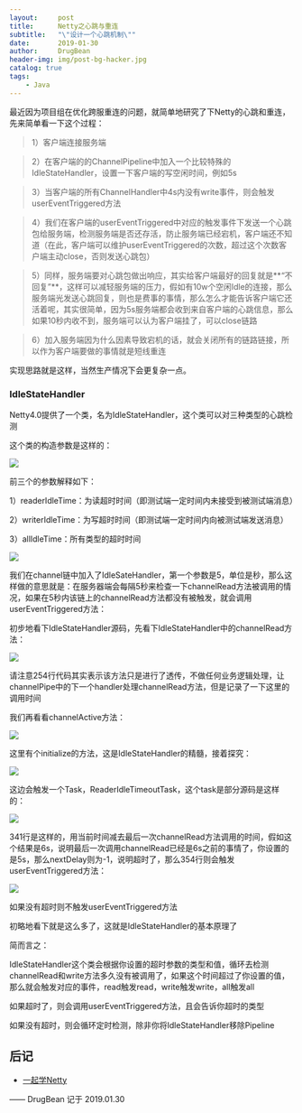 ```yaml
---
layout:     post
title:      Netty之心跳与重连
subtitle:   "\"设计一个心跳机制\""
date:       2019-01-30
author:     DrugBean
header-img: img/post-bg-hacker.jpg
catalog: true
tags:
    - Java
---
```


最近因为项目组在优化跨服重连的问题，就简单地研究了下Netty的心跳和重连，先来简单看一下这个过程：

> 1）客户端连接服务端

> 2）在客户端的的ChannelPipeline中加入一个比较特殊的IdleStateHandler，设置一下客户端的写空闲时间，例如5s

> 3）当客户端的所有ChannelHandler中4s内没有write事件，则会触发userEventTriggered方法
 
> 4）我们在客户端的userEventTriggered中对应的触发事件下发送一个心跳包给服务端，检测服务端是否还存活，防止服务端已经宕机，客户端还不知道（在此，客户端可以维护userEventTriggered的次数，超过这个次数客户端主动close，否则发送心跳包）

> 5）同样，服务端要对心跳包做出响应，其实给客户端最好的回复就是**“不回复”**，这样可以减轻服务端的压力，假如有10w个空闲Idle的连接，那么服务端光发送心跳回复，则也是费事的事情，那么怎么才能告诉客户端它还活着呢，其实很简单，因为5s服务端都会收到来自客户端的心跳信息，那么如果10秒内收不到，服务端可以认为客户端挂了，可以close链路

> 6）加入服务端因为什么因素导致宕机的话，就会关闭所有的链路链接，所以作为客户端要做的事情就是短线重连

实现思路就是这样，当然生产情况下会更复杂一点。

### IdleStateHandler
Netty4.0提供了一个类，名为IdleStateHandler，这个类可以对三种类型的心跳检测

这个类的构造参数是这样的：

![](http://img-blog.csdn.net/20160512173355565)

前三个的参数解释如下：

1）readerIdleTime：为读超时时间（即测试端一定时间内未接受到被测试端消息）

2）writerIdleTime：为写超时时间（即测试端一定时间内向被测试端发送消息）

3）allIdleTime：所有类型的超时时间

![](https://img-blog.csdn.net/20160512173659662)

我们在channel链中加入了IdleSateHandler，第一个参数是5，单位是秒，那么这样做的意思就是：在服务器端会每隔5秒来检查一下channelRead方法被调用的情况，如果在5秒内该链上的channelRead方法都没有被触发，就会调用userEventTriggered方法：

初步地看下IdleStateHandler源码，先看下IdleStateHandler中的channelRead方法：

![](http://img-blog.csdn.net/20160512174210997)

请注意254行代码其实表示该方法只是进行了透传，不做任何业务逻辑处理，让channelPipe中的下一个handler处理channelRead方法，但是记录了一下这里的调用时间

我们再看看channelActive方法：

![](http://img-blog.csdn.net/20160512175039508)

这里有个initialize的方法，这是IdleStateHandler的精髓，接着探究：

![](http://img-blog.csdn.net/20160512175211088)

这边会触发一个Task，ReaderIdleTimeoutTask，这个task是部分源码是这样的：

![](http://img-blog.csdn.net/20160512175517941)

341行是这样的，用当前时间减去最后一次channelRead方法调用的时间，假如这个结果是6s，说明最后一次调用channelRead已经是6s之前的事情了，你设置的是5s，那么nextDelay则为-1，说明超时了，那么354行则会触发userEventTriggered方法：

![](http://img-blog.csdn.net/20160512175806393)

如果没有超时则不触发userEventTriggered方法

初略地看下就是这么多了，这就是IdleStateHandler的基本原理了

简而言之：

IdleStateHandler这个类会根据你设置的超时参数的类型和值，循环去检测channelRead和write方法多久没有被调用了，如果这个时间超过了你设置的值，那么就会触发对应的事件，read触发read，write触发write，all触发all

如果超时了，则会调用userEventTriggered方法，且会告诉你超时的类型

如果没有超时，则会循环定时检测，除非你将IdleStateHandler移除Pipeline

## 后记

- [一起学Netty](https://blog.csdn.net/linuu/column/info/enjoynetty)

—— DrugBean 记于 2019.01.30